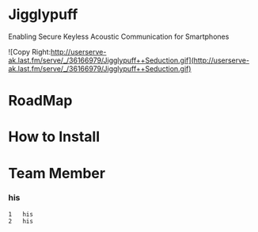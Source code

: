Jigglypuff
==========

Enabling Secure Keyless Acoustic Communication for Smartphones

![Copy Right:http://userserve-ak.last.fm/serve/_/36166979/Jigglypuff++Seduction.gif](http://userserve-ak.last.fm/serve/_/36166979/Jigglypuff++Seduction.gif)

# RoadMap

# How to Install



# Team Member

### his

	1	his
	2	his